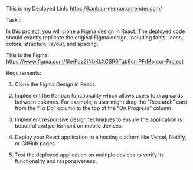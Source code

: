 This is my Deployed Link:
https://kanban-mercor.onrender.com/

Task :

In this project, you will clone a Figma design in React. The deployed code should exactly replicate the original Figma design, including fonts, icons, colors, structure, layout, and spacing.

This is the Figma: https://www.figma.com/file/Paz2INbKkXCSR0Tqb9cmPF/Mercor-Project

Requirements:

1. Clone the Figma Design in React.

2. Implement the Kanban functionality which allows users to drag cards between columns. For example, a user might drag the “Research” card from the “To Do” column to the top of the “On Progress” column.

3. Implement responsive design techniques to ensure the application is beautiful and performant on mobile devices.

4. Deploy your React application to a hosting platform like Vercel, Netlify, or GitHub pages.

5. Test the deployed application on multiple devices to verify its functionality and responsiveness.
